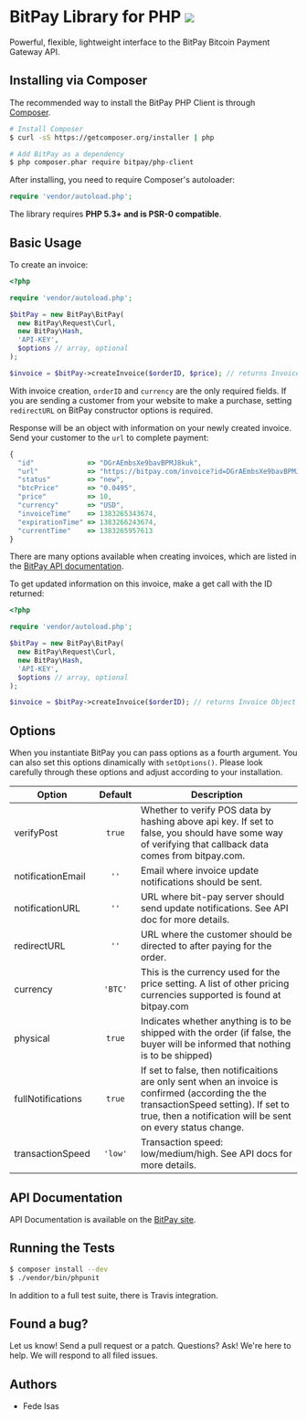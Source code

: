 # BitPay Library for PHP [![](https://secure.travis-ci.org/fedeisas/php-client.png)](http://travis-ci.org/fedeisas/php-client)
Powerful, flexible, lightweight interface to the BitPay Bitcoin Payment Gateway API.

## Installing via Composer

The recommended way to install the BitPay PHP Client is through [Composer](http://getcomposer.org).
```bash
# Install Composer
$ curl -sS https://getcomposer.org/installer | php

# Add BitPay as a dependency
$ php composer.phar require bitpay/php-client
```

After installing, you need to require Composer's autoloader:
```php
require 'vendor/autoload.php';
```
The library requires **PHP 5.3+ and is PSR-0 compatible**.

## Basic Usage

To create an invoice:
```php
<?php

require 'vendor/autoload.php';

$bitPay = new BitPay\BitPay(
  new BitPay\Request\Curl,
  new BitPay\Hash,
  'API-KEY',
  $options // array, optional
);

$invoice = $bitPay->createInvoice($orderID, $price); // returns Invoice Object
```

With invoice creation, `orderID` and `currency` are the only required fields. If you are sending a customer from your website to make a purchase, setting `redirectURL` on BitPay constructor options is required.

Response will be an object with information on your newly created invoice. Send your customer to the `url` to complete payment:
```js
{
  "id"             => "DGrAEmbsXe9bavBPMJ8kuk",
  "url"            => "https://bitpay.com/invoice?id=DGrAEmbsXe9bavBPMJ8kuk",
  "status"         => "new",
  "btcPrice"       => "0.0495",
  "price"          => 10,
  "currency"       => "USD",
  "invoiceTime"    => 1383265343674,
  "expirationTime" => 1383266243674,
  "currentTime"    => 1383265957613
}
```
There are many options available when creating invoices, which are listed in the [BitPay API documentation](https://bitpay.com/bitcoin-payment-gateway-api).

To get updated information on this invoice, make a get call with the ID returned:
```php
<?php

require 'vendor/autoload.php';

$bitPay = new BitPay\BitPay(
  new BitPay\Request\Curl,
  new BitPay\Hash,
  'API-KEY',
  $options // array, optional
);

$invoice = $bitPay->createInvoice($orderID); // returns Invoice Object
```

## Options

When you instantiate BitPay you can pass options as a fourth argument. You can also set this options dinamically with `setOptions()`.
Please look carefully through these options and adjust according to your installation.

| Option | Default | Description |
|--------|:-------:|-------------|
| verifyPost | `true` | Whether to verify POS data by hashing above api key.  If set to false, you should have some way of verifying that callback data comes from bitpay.com. |
| notificationEmail | `''` | Email where invoice update notifications should be sent. |
| notificationURL | `''` | URL where bit-pay server should send update notifications. See API doc for more details. |
| redirectURL | `''` | URL where the customer should be directed to after paying for the order. |
| currency | `'BTC'` | This is the currency used for the price setting.  A list of other pricing currencies supported is found at bitpay.com |
| physical | `true` | Indicates whether anything is to be shipped with the order (if false, the buyer will be informed that nothing is to be shipped) |
| fullNotifications | `true` | If set to false, then notificaitions are only sent when an invoice is confirmed (according the the transactionSpeed setting). If set to true, then a notification will be sent on every status change. |
| transactionSpeed | `'low'` | Transaction speed: low/medium/high. See API docs for more details. |

## API Documentation

API Documentation is available on the [BitPay site](https://bitpay.com/bitcoin-payment-gateway-api).

## Running the Tests
```bash
$ composer install --dev
$ ./vendor/bin/phpunit
```
In addition to a full test suite, there is Travis integration.

## Found a bug?
Let us know! Send a pull request or a patch. Questions? Ask! We're here to help. We will respond to all filed issues.

## Authors
* Fede Isas